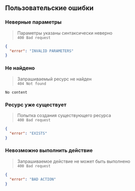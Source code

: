 ## Пользовательские ошибки

### Неверные параметры

> Параметры указаны синтаксически неверно\
> `400 Bad request`

```json
{
  "error": "INVALID PARAMETERS"
}
```

### Не найдено

> Запрашиваемый ресурс не найден\
> `404 Not found`

`No content`

### Ресурс уже существует

> Попытка создания существующего ресурса\
> `400 Bad request`

```json
{
  "error": "EXISTS"
}
```

### Невозможно выполнить действие

> Запрашиваемое действие не может быть выполнено\
> `400 Bad request`

```json
{
  "error": "BAD ACTION"
}
```
